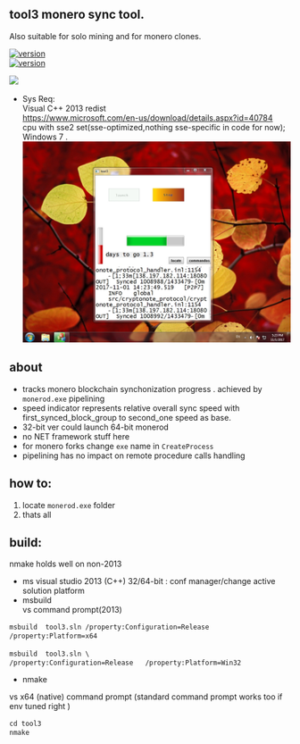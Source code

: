 ## tool3 monero sync tool.  
Also suitable for solo mining and for monero clones.
 
[![version](https://img.shields.io/badge/tool3-v7.42-brightgreen.svg)](https://github.com/alexeyneu/tool3/releases/latest)  
[![version](https://img.shields.io/github/downloads/alexeyneu/tool3/total.svg?style=plastic)](https://github.com/alexeyneu/tool3/releases/latest)  

 [![ ](https://img.shields.io/coverity/scan/13991.svg)](https://scan.coverity.com/projects/alexeyneu-tool3)
 - Sys Req:  
Visual C++ 2013 redist  
https://www.microsoft.com/en-us/download/details.aspx?id=40784  
 cpu with sse2 set(sse-optimized,nothing sse-specific in code for now);
Windows 7 . 
![Screen1](/Untitled.jpg)
## about 
 - tracks monero blockchain synchonization progress . achieved by `monerod.exe` pipelining  
 - speed indicator represents relative overall sync speed with first_synced_block_group to second_one speed as base.
 - 32-bit ver could launch 64-bit monerod  
 - no NET framework stuff here 
 - for monero forks change `exe` name in `CreateProcess` 
 - pipelining has no impact on remote procedure calls handling
## how to:
 1) locate `monerod.exe` folder  
 2) thats all  
## build:
nmake holds well on non-2013
 - ms visual studio 2013 (C++)
32/64-bit : conf manager/change active solution platform  
 - msbuild  
vs command prompt(2013)
```
msbuild  tool3.sln /property:Configuration=Release   /property:Platform=x64

msbuild  tool3.sln \
/property:Configuration=Release   /property:Platform=Win32
```
- nmake  
  
vs x64 (native) command prompt (standard command prompt works too if env tuned right )
```
cd tool3
nmake
```

